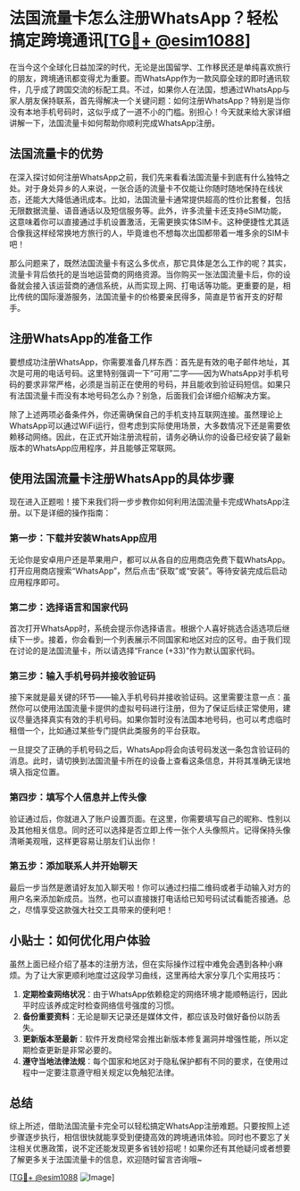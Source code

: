# 法国流量卡怎么注册WhatsApp？轻松搞定跨境通讯[[TG💪+ @esim1088](https://t.me/s/esim1088)]

在当今这个全球化日益加深的时代，无论是出国留学、工作移民还是单纯喜欢旅行的朋友，跨境通讯都变得尤为重要。而WhatsApp作为一款风靡全球的即时通讯软件，几乎成了跨国交流的标配工具。不过，如果你人在法国，想通过WhatsApp与家人朋友保持联系，首先得解决一个关键问题：如何注册WhatsApp？特别是当你没有本地手机号码时，这似乎成了一道不小的门槛。别担心！今天就来给大家详细讲解一下，法国流量卡如何帮助你顺利完成WhatsApp注册。

## 法国流量卡的优势

在深入探讨如何注册WhatsApp之前，我们先来看看法国流量卡到底有什么独特之处。对于身处异乡的人来说，一张合适的流量卡不仅能让你随时随地保持在线状态，还能大大降低通讯成本。比如，法国流量卡通常提供超高的性价比套餐，包括无限数据流量、语音通话以及短信服务等。此外，许多流量卡还支持eSIM功能，这意味着你可以直接通过手机设置激活，无需更换实体SIM卡。这种便捷性尤其适合像我这样经常换地方旅行的人，毕竟谁也不想每次出国都带着一堆多余的SIM卡吧！

那么问题来了，既然法国流量卡有这么多优点，那它具体是怎么工作的呢？其实，流量卡背后依托的是当地运营商的网络资源。当你购买一张法国流量卡后，你的设备就会接入该运营商的通信系统，从而实现上网、打电话等功能。更重要的是，相比传统的国际漫游服务，法国流量卡的价格要亲民得多，简直是节省开支的好帮手。

## 注册WhatsApp的准备工作

要想成功注册WhatsApp，你需要准备几样东西：首先是有效的电子邮件地址，其次是可用的电话号码。这里特别强调一下“可用”二字——因为WhatsApp对手机号码的要求非常严格，必须是当前正在使用的号码，并且能收到验证码短信。如果只有法国流量卡而没有本地号码怎么办？别急，后面我们会详细介绍解决方案。

除了上述两项必备条件外，你还需确保自己的手机支持互联网连接。虽然理论上WhatsApp可以通过WiFi运行，但考虑到实际使用场景，大多数情况下还是需要依赖移动网络。因此，在正式开始注册流程前，请务必确认你的设备已经安装了最新版本的WhatsApp应用程序，并且能够正常联网。

## 使用法国流量卡注册WhatsApp的具体步骤

现在进入正题啦！接下来我们将一步步教你如何利用法国流量卡完成WhatsApp注册。以下是详细的操作指南：

### 第一步：下载并安装WhatsApp应用
无论你是安卓用户还是苹果用户，都可以从各自的应用商店免费下载WhatsApp。打开应用商店搜索“WhatsApp”，然后点击“获取”或“安装”。等待安装完成后启动应用程序即可。

### 第二步：选择语言和国家代码
首次打开WhatsApp时，系统会提示你选择语言。根据个人喜好挑选合适选项后继续下一步。接着，你会看到一个列表展示不同国家和地区对应的区号。由于我们现在讨论的是法国流量卡，所以请选择“France (+33)”作为默认国家代码。

### 第三步：输入手机号码并接收验证码
接下来就是最关键的环节——输入手机号码并接收验证码。这里需要注意一点：虽然你可以使用法国流量卡提供的虚拟号码进行注册，但为了保证后续正常使用，建议尽量选择真实有效的手机号码。如果你暂时没有法国本地号码，也可以考虑临时租借一个，比如通过某些专门提供此类服务的平台获取。

一旦提交了正确的手机号码之后，WhatsApp将会向该号码发送一条包含验证码的消息。此时，请切换到法国流量卡所在的设备上查看这条信息，并将其准确无误地填入指定位置。

### 第四步：填写个人信息并上传头像
验证通过后，你就进入了账户设置页面。在这里，你需要填写自己的昵称、性别以及其他相关信息。同时还可以选择是否立即上传一张个人头像照片。记得保持头像清晰美观哦，这样更容易让朋友们认出你！

### 第五步：添加联系人并开始聊天
最后一步当然是邀请好友加入聊天啦！你可以通过扫描二维码或者手动输入对方的用户名来添加新成员。当然，也可以直接拨打电话给已知号码试试看能否接通。总之，尽情享受这款强大社交工具带来的便利吧！

## 小贴士：如何优化用户体验

虽然上面已经介绍了基本的注册方法，但在实际操作过程中难免会遇到各种小麻烦。为了让大家更顺利地度过这段学习曲线，这里再给大家分享几个实用技巧：

1. **定期检查网络状况**：由于WhatsApp依赖稳定的网络环境才能顺畅运行，因此平时应该养成定时检查网络信号强度的习惯。
2. **备份重要资料**：无论是聊天记录还是媒体文件，都应该及时做好备份以防丢失。
3. **更新版本至最新**：软件开发商经常会推出新版本修复漏洞并增强性能，所以定期检查更新是非常必要的。
4. **遵守当地法律法规**：每个国家和地区对于隐私保护都有不同的要求，在使用过程中一定要注意遵守相关规定以免触犯法律。

## 总结

综上所述，借助法国流量卡完全可以轻松搞定WhatsApp注册难题。只要按照上述步骤逐步执行，相信很快就能享受到便捷高效的跨境通讯体验。同时也不要忘了关注相关优惠政策，说不定还能发现更多省钱妙招呢！如果你还有其他疑问或者想要了解更多关于法国流量卡的信息，欢迎随时留言咨询哦~

[[TG💪+ @esim1088](https://t.me/s/esim1088) ![Image](https://i.postimg.cc/4NQfJmqS/Snipaste-2025-05-13-00-14-12.png)]